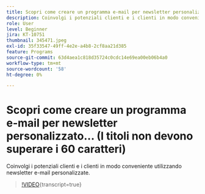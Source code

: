 ```yaml
---
title: Scopri come creare un programma e-mail per newsletter personalizzato... (I titoli non devono superare i 60 caratteri)
description: Coinvolgi i potenziali clienti e i clienti in modo conveniente utilizzando newsletter e-mail personalizzate.
role: User
level: Beginner
jira: KT-10751
thumbnail: 345471.jpeg
exl-id: 35f33547-49ff-4e2e-a4b8-2cf8aa21d385
feature: Programs
source-git-commit: 63d4aea1c818d35724c0cdc14e69ea00eb06b4a0
workflow-type: tm+mt
source-wordcount: '58'
ht-degree: 0%

---
```


# Scopri come creare un programma e-mail per newsletter personalizzato... (I titoli non devono superare i 60 caratteri)

Coinvolgi i potenziali clienti e i clienti in modo conveniente utilizzando newsletter e-mail personalizzate.

>[!VIDEO](https://video.tv.adobe.com/v/345471/?quality=12&learn=on){transcript=true}
